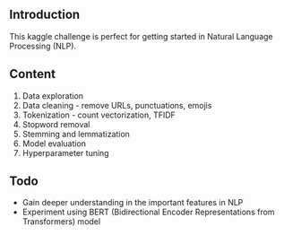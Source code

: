 ## Introduction
This kaggle challenge is perfect for getting started in Natural Language Processing (NLP).  

## Content
1. Data exploration
2. Data cleaning - remove URLs, punctuations, emojis 
3. Tokenization - count vectorization, TFIDF 
4. Stopword removal
5. Stemming and lemmatization
6. Model evaluation
7. Hyperparameter tuning

## Todo
- Gain deeper understanding in the important features in NLP
- Experiment using BERT (Bidirectional Encoder Representations from Transformers) model 
